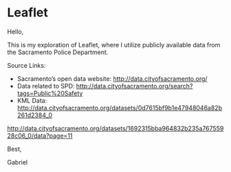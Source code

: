 # Leaflet

Hello, 

This is my exploration of Leaflet, where I utilize publicly available data from the Sacramento Police Department.

Source Links: 

- Sacramento’s open data website: http://data.cityofsacramento.org/
- Data related to SPD: http://data.cityofsacramento.org/search?tags=Public%20Safety 
- KML Data: http://data.cityofsacramento.org/datasets/0d7615bf9b1e47948046a82b261d2384_0

http://data.cityofsacramento.org/datasets/1692315bba964832b235a76755928c06_0/data?page=11

Best, 

   Gabriel 
